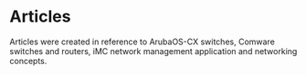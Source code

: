 # Articles
Articles were created in reference to ArubaOS-CX switches, Comware switches and routers, iMC network management application and networking concepts.
